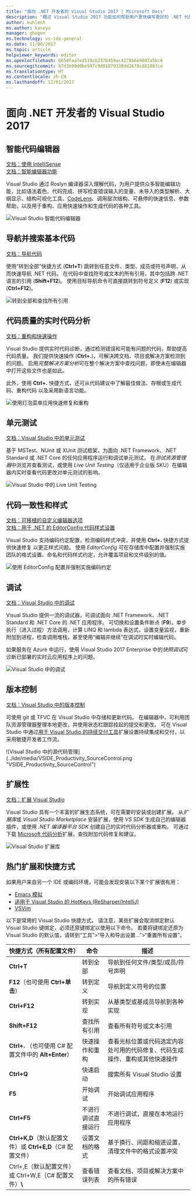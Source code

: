 ```yaml
---
title: "面向 .NET 开发者的 Visual Studio 2017 | Microsoft Docs"
description: "概述 Visual Studio 2017 功能如何帮助用户更快编写更好的 .NET 代码。"
author: kuhlenh
ms.author: kaseyu
manager: ghogen
ms.technology: vs-ide-general
ms.date: 11/08/2017
ms.topic: article
helpviewer_keywords: editor
ms.openlocfilehash: 6650faa7ed519c6237b459ac4278b6e90d7a5bc6
ms.sourcegitcommit: b7d3b90d0be597c9d01879338dd2678c881087ce
ms.translationtype: HT
ms.contentlocale: zh-CN
ms.lasthandoff: 12/01/2017
---
```

# <a name="visual-studio-2017-for-net-developers"></a>面向 .NET 开发者的 Visual Studio 2017

## <a name="smart-code-editor"></a>智能代码编辑器
[文档：使用 IntelliSense](using-intellisense.md)  
[文档：智能编辑器功能](writing-code-in-the-code-and-text-editor.md)

Visual Studio 通过 Roslyn 编译器深入理解代码，为用户提供众多智能编辑功能，比如语法着色、代码完成、拼写检查错误输入的变量、未导入的类型解析、大纲显示、结构可视化工具、[CodeLens](find-code-changes-and-other-history-with-codelens.md)、调用层次结构、可悬停的快速信息、参数帮助，以及用于重构、应用快速操作和生成代码的各种工具。
 
![Visual Studio 智能代码编辑器](../ide/media/VSIDE_Productivity_SmartCodeEditor.png "VSIDE_Productivity_SmartCodeEditor")  

## <a name="navigate-and-search-your-codebase"></a>导航并搜索基本代码
[文档：导航代码](navigating-code.md)

使用“转到全部”快捷方式 (**Ctrl+T**) 跳转到任意文件、类型、成员或符号声明，从而快速导航 .NET 代码。 在代码中查找符号或文本的所有引用，其中包括跨 .NET 语言的引用 (**Shift+F12**)。 使用目标导航命令可直接跳转到符号定义 (**F12**) 或实现 (**Ctrl+F12**)。

![转到全部和查找所有引用](../ide/media/VSIDE_Productivity_Navigation.png "VSIDE_Productivity_Navigation")  

## <a name="live-code-analysis-for-code-quality"></a>代码质量的实时代码分析
[文档：重构和快速操作](refactoring-code-generation-quick-actions.md)

Visual Studio 提供实时代码诊断，通过检测错误和可能有问题的代码，帮助提高代码质量。 我们提供快速操作 (**Ctrl+.**)，可解决跨文档、项目或解决方案检测到的问题。 启用*完整解决方案分析*可在整个解决方案中查找问题，即使未在编辑器中打开这些文件也是如此。 

此外，使用 **Ctrl+.** 快捷方式，还可从代码建议中了解最佳做法、存根或生成代码、重构代码 以及采用新语言功能。

![使用灯泡菜单应用快速修复和重构](../ide/media/VSIDE_Productivity_CodeAnalysis.png "VSIDE_Productivity_CodeAnalysis")  

## <a name="unit-testing"></a>单元测试
[文档：Visual Studio 中的单元测试](../test/improve-code-quality.md)

基于 MSTest、NUnit 或 XUnit 测试框架，为面向 .NET Framework、.NET Standard 或 .NET Core 的任何应用程序运行和调试单元测试。 在*测试资源管理器*中浏览并查看测试，或使用 *Live Unit Testing*（仅适用于企业版 SKU）在编辑器内实时查看代码更改对单元测试的影响。 

![Visual Studio 中的 Live Unit Testing](../ide/media/VSIDE_Productivity_LiveUnitTesting.png "VSIDE_Productivity_LiveUnitTesting")  

## <a name="code-consistency-and-style"></a>代码一致性和样式
[文档：可移植的自定义编辑器选项](create-portable-custom-editor-options.md)  
[文档：用于 .NET 的 EditorConfig 代码样式设置](editorconfig-code-style-settings-reference.md)

Visual Studio 支持编码约定配置，检测编码样式冲突，并使用 **Ctrl+.** 快捷方式提供快速修复 以更正样式问题。 使用 *EditorConfig* 可在存储库中配置并强制实施团队的格式设置、命名和代码样式约定，允许覆盖项目和文件级别的值。 

![使用 EditorConfig 配置并强制实施编码约定](../ide/media/VSIDE_Productivity_CodeStyle.png "VSIDE_Productivity_CodeStyle")  

## <a name="debugging"></a>调试
[文档：Visual Studio 中的调试](../debugger/index.md)

Visual Studio 提供一流的调试器，可调试面向 .NET Framework、.NET Standard 和 .NET Core 的 .NET 应用程序。 可切换和设置条件断点 (**F9**)，单步执行（进入过程）方法调用，计算 LINQ 和 lambda 表达式，设置变量监视，重新附加到进程，检查调用堆栈，甚至使用“编辑并继续”在调试时实时编辑代码。 

如果服务在 Azure 中运行，使用 Visual Studio 2017 Enterprise 中的*快照调试*可诊断已部署的实时云应用程序上的问题。

![Visual Studio 中的调试](../ide/media/VSIDE_Productivity_Debugging.png "VSIDE_Productivity_Debugging")  

## <a name="version-control"></a>版本控制
[文档：Visual Studio 中的版本控制](/vsts/index)

可使用 git 或 TFVC 在 Visual Studio 中存储和更新代码。 在编辑器中，可利用团队资源管理器整理本地更改，并使用状态栏跟踪挂起的提交和更改。 可在 Visual Studio 中通过[用于 Visual Studio 的持续交付工具](https://marketplace.visualstudio.com/items?itemName=VSIDEDevOpsMSFT.ContinuousDeliveryToolsforVisualStudio)扩展设置持续集成和交付，以采用敏捷开发者工作流。

![Visual Studio 中的源代码管理] (../ide/media/VSIDE_Productivity_SourceControl.png "VSIDE_Productivity_SourceControl")

## <a name="extensibility"></a>扩展性
[文档：扩展 Visual Studio](../extensibility/index.md)

Visual Studio 具有一个丰富的扩展生态系统，可在需要时安装或创建扩展。 从*扩展库*或 *Visual Studio Marketplace* 安装扩展，使用 *VS SDK* 生成自己的编辑器插件，或使用 *.NET 编译器平台 SDK* 创建自己的实时代码分析器或重构。 可通过下载 [Microsoft 代码分析](https://marketplace.visualstudio.com/items?itemName=VisualStudioPlatformTeam.MicrosoftCodeAnalysis2017)扩展，查找附加代码修复和建议。 

![Visual Studio 扩展库](../ide/media/VSIDE_Productivity_Extensibility.png "VSIDE_Productivity_Extensibility")  

## <a name="popular-extensions--shortcuts"></a>热门扩展和快捷方式
如果用户来自另一个 IDE 或编码环境，可能会发现安装以下某个扩展很有用：
- [Emacs 模拟](https://marketplace.visualstudio.com/items?itemName=VisualStudioProductTeam.Emacsemulation)
- [适用于 Visual Studio 的 HotKeys (ReSharper/IntelliJ)](https://marketplace.visualstudio.com/items?itemName=JustinClareburtMSFT.HotKeys2017-KeyboardShortcuts)
- [VSVim](https://marketplace.visualstudio.com/items?itemName=JaredParMSFT.VsVim)

以下是常用的 Visual Studio 快捷方式。 请注意，某些扩展会取消绑定默认 Visual Studio 键绑定，必须还原键绑定以使用以下命令。 若要将键绑定还原为 Visual Studio 的默认值，请转到“工具”>“导入和导出设置…”>“重置所有设置”。

| 快捷方式（所有配置文件） | 命令 | 描述 |
|-|-|-| 
| **Ctrl+T** | 转到全部 | 导航到任何文件/类型/成员/符号声明 |
| **F12**（也可使用 **Ctrl+单击**） | 转到定义 | 导航到定义符号的位置 |
| **Ctrl+F12** | 转到实现 | 从基类型或基成员导航到各种实现 |
| **Shift+F12** | 查找所有引用 | 查看所有符号或文本引用 |
| **Ctrl+.** （也可使用 C# 配置文件中的 **Alt+Enter**） | 快速操作和重构 | 查看光标位置或代码选定内容处可用的代码修复、代码生成操作、重构或其他快速操作 |
| **Ctrl+Q** | 快速启动 | 搜索所有 Visual Studio 设置 |
| **F5** | 开始调试 | 开始调试应用程序 |
| **Ctrl+F5** | 不进行调试直接运行 | 不进行调试，直接在本地运行应用程序 |
| **Ctrl+K,D**（默认配置文件）或 **Ctrl+E,D**（C# 配置文件） | 设置文档的格式 | 基于换行、间距和缩进设置，清理文件中的格式设置冲突 |
| Ctrl+,E（默认配置文件）或 Ctrl+W,E（C# 配置文件）**\\** | 查看错误列表 | 查看文档、项目或解决方案中的所有错误 |


